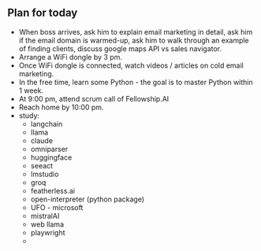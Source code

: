 ## Plan for today
- When boss arrives, ask him to explain email marketing in detail, ask him if the email domain is warmed-up, ask him to walk through an example of finding clients, discuss google maps API vs sales navigator.
- Arrange a WiFi dongle by 3 pm.
- Once WiFi dongle is connected, watch videos / articles on cold email marketing.
- In the free time, learn some Python - the goal is to master Python within 1 week.
- At 9:00 pm, attend scrum call of Fellowship.AI
- Reach home by 10:00 pm.
- study:
	- langchain
	- llama
	- claude
	- omniparser
	- huggingface
	- seeact
	- lmstudio
	- groq
	- featherless.ai
	- open-interpreter (python package)
	- UFO - microsoft
	- mistralAI
	- web llama
	- playwright
	- 
